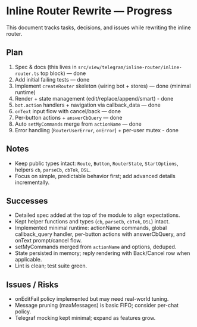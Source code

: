 # Inline Router Rewrite — Progress

This document tracks tasks, decisions, and issues while rewriting the inline router.

## Plan

1. Spec & docs (this lives in `src/view/telegram/inline-router/inline-router.ts` top block) — done
2. Add initial failing tests — done
3. Implement `createRouter` skeleton (wiring bot + stores) — done (minimal runtime)
4. Render + state management (edit/replace/append/smart) - done
5. `bot.action` handlers + navigation via callback_data — done
6. `onText` input flow with cancel/back — done
7. Per-button actions + `answerCbQuery` — done
8. Auto `setMyCommands` merge from `actionName` — done
9. Error handling (`RouterUserError`, `onError`) + per-user mutex - done

## Notes

- Keep public types intact: `Route`, `Button`, `RouterState`, `StartOptions`, helpers `cb`, `parseCb`, `cbTok`, `DSL`.
- Focus on simple, predictable behavior first; add advanced details incrementally.

## Successes

- Detailed spec added at the top of the module to align expectations.
- Kept helper functions and types (`cb`, `parseCb`, `cbTok`, `DSL`) intact.
- Implemented minimal runtime: actionName commands, global callback_query handler, per-button actions with answerCbQuery, and onText prompt/cancel flow.
- setMyCommands merged from `actionName` and options, deduped.
- State persisted in memory; reply rendering with Back/Cancel row when applicable.
- Lint is clean; test suite green.

## Issues / Risks

- onEditFail policy implemented but may need real-world tuning.
- Message pruning (maxMessages) is basic FIFO; consider per-chat policy.
- Telegraf mocking kept minimal; expand as features grow.
